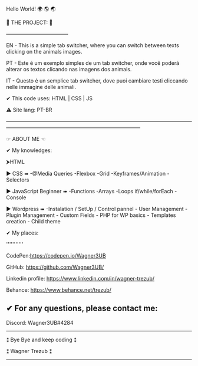 Hello World! 🌍  🌎  🌏

📑 THE PROJECT: 📑 

————————————

EN - This is a simple tab switcher, where you can switch between texts clicking on the animals images.

PT - Este é um exemplo simples de um tab switcher, onde você poderá alterar os textos clicando nas imagens dos animais.

IT - Questo è un semplice tab switcher, dove puoi cambiare testi cliccando nelle immagine delle animali.

✔ This code uses:
HTML | CSS | JS

⚠ Site lang: PT-BR


——————————————————————————————————————————————————————————————

☞ ABOUT ME ☜

✔ My knowledges:

⮞HTML

▶ CSS ➠ -@Media Queries	-Flexbox	-Grid		-Keyframes/Animation	-Selectors
  
▶  JavaScript Beginner ➠ -Functions	-Arrays		-Loops if/while/forEach 	-Console
  
▶  Wordpress ➠ -Instalation / SetUp / Control pannel  - User Management  - Plugin Management  - Custom Fields  - PHP for WP basics - Templates creation  - Child theme

✔ My places:

'''''''''''

CodePen:https://codepen.io/Wagner3UB

GitHub: https://github.com/Wagner3UB/

Linkedin profile: https://www.linkedin.com/in/wagner-trezub/

Behance: https://www.behance.net/trezub/

✔ For any questions, please contact me:
---------------------------------------
Discord: Wagner3UB#4284

****************************
⁑  Bye Bye and keep coding ⁑

⁑  Wagner Trezub           ⁑ 
****************************